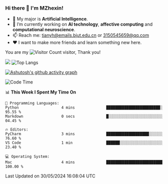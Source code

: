 ### Hi there 👋 I'm MZhexin!

- 💬 My major is **Artificial Intelligence**.
- 🔭 I’m currently working on **AI technology**, **affective computing** and **computational neuroscience**.
- 📫 Reach me: <tianyh@emails.bjut.edu.cn> or <3150545659@qq.com>
- :heart: I want to make more friends and learn something new here.

You are my ![Visitor Count](https://profile-counter.glitch.me/MZhexin/count.svg) visitor, Thank you!

 ![](https://github-readme-stats.vercel.app/api?username=MZhexin&show_icons=true&theme=transparent) ![Top Langs](https://github-readme-stats.vercel.app/api/top-langs/?username=MZhexin&layout=compact&theme=tokyonight) 

[![Ashutosh's github activity graph](https://github-readme-activity-graph.vercel.app/graph?username=MZhexin)](https://github.com/ashutosh00710/github-readme-activity-graph)



<!--START_SECTION:waka-->
![Code Time](http://img.shields.io/badge/Code%20Time-276%20hrs%2046%20mins-blue)

📊 **This Week I Spent My Time On** 

```text
💬 Programming Languages: 
Python                   4 mins              ████████████████████████░   95.55 % 
Markdown                 0 secs              █░░░░░░░░░░░░░░░░░░░░░░░░   04.45 % 

🔥 Editors: 
PyCharm                  3 mins              ███████████████████░░░░░░   76.60 % 
VS Code                  1 min               ██████░░░░░░░░░░░░░░░░░░░   23.40 % 

💻 Operating System: 
Mac                      4 mins              █████████████████████████   100.00 % 
```


 Last Updated on 30/05/2024 16:08:04 UTC
<!--END_SECTION:waka-->


